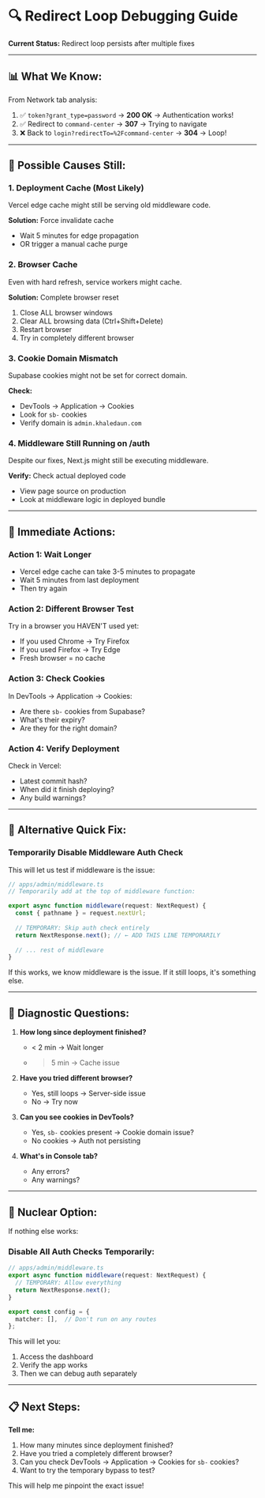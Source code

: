 # 🔍 **Redirect Loop Debugging Guide**

**Current Status:** Redirect loop persists after multiple fixes

---

## 📊 **What We Know:**

From Network tab analysis:
1. ✅ `token?grant_type=password` → **200 OK** → Authentication works!
2. ✅ Redirect to `command-center` → **307** → Trying to navigate
3. ❌ Back to `login?redirectTo=%2Fcommand-center` → **304** → Loop!

---

## 🤔 **Possible Causes Still:**

### **1. Deployment Cache (Most Likely)**
Vercel edge cache might still be serving old middleware code.

**Solution:** Force invalidate cache
- Wait 5 minutes for edge propagation
- OR trigger a manual cache purge

### **2. Browser Cache**
Even with hard refresh, service workers might cache.

**Solution:** Complete browser reset
1. Close ALL browser windows
2. Clear ALL browsing data (Ctrl+Shift+Delete)
3. Restart browser
4. Try in completely different browser

### **3. Cookie Domain Mismatch**
Supabase cookies might not be set for correct domain.

**Check:** 
- DevTools → Application → Cookies
- Look for `sb-` cookies
- Verify domain is `admin.khaledaun.com`

### **4. Middleware Still Running on /auth**
Despite our fixes, Next.js might still be executing middleware.

**Verify:** Check actual deployed code
- View page source on production
- Look at middleware logic in deployed bundle

---

## 🎯 **Immediate Actions:**

### **Action 1: Wait Longer**
- Vercel edge cache can take 3-5 minutes to propagate
- Wait 5 minutes from last deployment
- Then try again

### **Action 2: Different Browser Test**
Try in a browser you HAVEN'T used yet:
- If you used Chrome → Try Firefox
- If you used Firefox → Try Edge
- Fresh browser = no cache

### **Action 3: Check Cookies**
In DevTools → Application → Cookies:
- Are there `sb-` cookies from Supabase?
- What's their expiry?
- Are they for the right domain?

### **Action 4: Verify Deployment**
Check in Vercel:
- Latest commit hash?
- When did it finish deploying?
- Any build warnings?

---

## 🔧 **Alternative Quick Fix:**

### **Temporarily Disable Middleware Auth Check**

This will let us test if middleware is the issue:

```typescript
// apps/admin/middleware.ts
// Temporarily add at the top of middleware function:

export async function middleware(request: NextRequest) {
  const { pathname } = request.nextUrl;
  
  // TEMPORARY: Skip auth check entirely
  return NextResponse.next(); // ← ADD THIS LINE TEMPORARILY
  
  // ... rest of middleware
}
```

If this works, we know middleware is the issue.
If it still loops, it's something else.

---

## 🎯 **Diagnostic Questions:**

1. **How long since deployment finished?**
   - < 2 min → Wait longer
   - > 5 min → Cache issue

2. **Have you tried different browser?**
   - Yes, still loops → Server-side issue
   - No → Try now

3. **Can you see cookies in DevTools?**
   - Yes, `sb-` cookies present → Cookie domain issue?
   - No cookies → Auth not persisting

4. **What's in Console tab?**
   - Any errors?
   - Any warnings?

---

## 🚨 **Nuclear Option:**

If nothing else works:

### **Disable All Auth Checks Temporarily:**

```typescript
// apps/admin/middleware.ts
export async function middleware(request: NextRequest) {
  // TEMPORARY: Allow everything
  return NextResponse.next();
}

export const config = {
  matcher: [],  // Don't run on any routes
};
```

This will let you:
1. Access the dashboard
2. Verify the app works
3. Then we can debug auth separately

---

## 📋 **Next Steps:**

**Tell me:**
1. How many minutes since deployment finished?
2. Have you tried a completely different browser?
3. Can you check DevTools → Application → Cookies for `sb-` cookies?
4. Want to try the temporary bypass to test?

This will help me pinpoint the exact issue!

